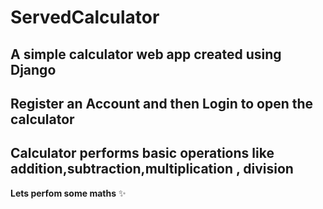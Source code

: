 # ServedCalculator
## A  simple calculator web app created using Django
## Register an Account and then Login to open the calculator
## Calculator performs basic operations like addition,subtraction,multiplication , division 
**Lets perfom some maths**
:sparkles: 

